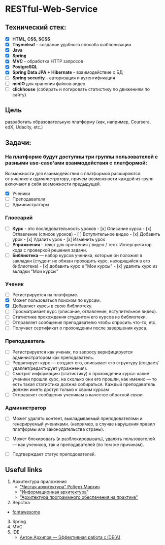 # RESTful-Web-Service

<!-- ## Запуск:
1. http://127.0.0.1:8080/course -->

## Технический стек:
- [x] **HTML, CSS, SCSS**
- [x] **Thymeleaf** - создание удобного способа шаблонизации
- [x] **Java**
- [x] **Spring**
- [x] **MVC** - обработка HTTP запросов
- [x] **PostgreSQL**
- [x] **Spring Data JPA + Hibernate** - взаимодействие с БД
- [ ] **Spring security** - авторизация и аутентификация
- [ ] **minIO** для хранения файлов видео
- [ ] **clickhouse** (собирать и логировать статистику по движениям по сайту)

<!-- - [x] **Spring Core**
- [x] **Spring Boot** -->


## Цель
разработать образовательную платформу (как, например, Coursera, edX, Udacity, etc.)

## Задачи:

### На платформе будут доступны три группы пользователей с разными use-case'ами взаимодействия с платформой:

Возможности для взаимодействия с платформой расширяются от *ученика* к *администратору*, причем возможности каждой из групп включают в себя возможности предыдущей.

- [x] Ученики
- [ ] Преподаватели
- [ ] Администраторы

### **Глоссарий**

- [ ] **Курс** - это последовательность уроков
      - [x] Описание курса
      - [x] Оглавление (список уроков)
      - [ ] Вступительное видео
      - [x] Добавить урок
      - [x] Удалить урок
      - [x] Изменить урок
- [ ] **Упражнения** - текст для прочтения / видео / тест. Интерпретатор кода с проверкой решения задачи.
- [ ] **Библиотека** — набор курсов ученика, которые он положил в закладки (студент не обязан проходить курс, находящийся в его библиотеке)
      - [x] добавить курс в "Мои курсы"
      - [x] удалить курс из вкладки "Мои курсы"

### **Ученик**

- [ ] Регистрируется на платформе.
- [x] Может пользоваться поиском по курсам.
- [x] Добавляет курсы в свою библиотеку.
- [ ] Просматривает курс (описание, оглавление, вступительное видео).
- [ ] Статистика прохождения студентом его курсов из библиотеки.
- [ ] Отправляет сообщения преподавателю чтобы спросить что-то, etc.
- [ ] Получает сертификат о прохождении после завершения курса.

### **Преподаватель**

- [ ] Регистрируется как ученик, по запросу верифицируется администратором как преподаватель.
- [ ] Редактирует курс — создает его, описывает его структуру (создает/удаляет/редактирует упражнения).
- [ ] Смотрит информацию (статистику) о прохождении курса: какие ученики прошли курс, на сколько они его прошли, как именно — то есть такая статистика должна собираться. Каждый преподаватель должен иметь доступ только к своим курсам
- [ ] Отправляет сообщения ученикам в качестве обратной связи.

### **Администратор**

- [ ] Может удалять контент, выкладываемый преподователями и генерируемый учениками. (например, в случае нарушения правил платформы или законодательства страны).
- [ ] Может блокировать (и разблокировывать), удалять пользователей — как учеников, так и преподавателей (по тем же причинам).
- [ ] Подтверждает статус преподователей.


## Useful links
1. Архитектура приложения
   * ["Чистая архитектура" Роберт Мартин](https://vk.com/doc44301783_469642449?hash=2e7f405cf8d7e96a43&dl=5af840b9982acd79a9)
   * ["Информационная архитектура"]()
   * ["Архитектура программного обеспечения на практике"](https://www.ozon.ru/context/detail/id/2456415/)
2. Верстка
  * [fontawesome](https://fontawesome.com/)
3. Spring
4. MVC
5. IDE
   * [Антон Архипов — Эффективная работа с IDE(A)](https://www.youtube.com/watch?v=_rj7dx6c5R8)

